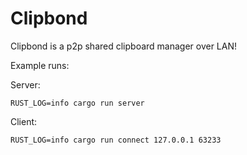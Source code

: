 # Clipbond

Clipbond is a p2p shared clipboard manager over LAN!

Example runs:

Server:
```
RUST_LOG=info cargo run server
```

Client:
```
RUST_LOG=info cargo run connect 127.0.0.1 63233
```